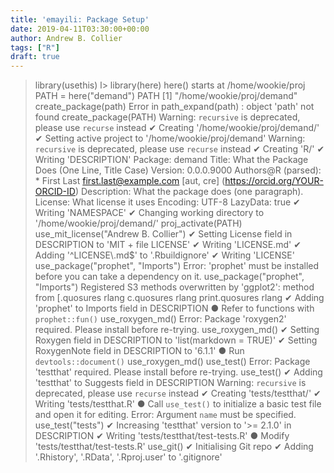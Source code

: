 ```yaml
---
title: 'emayili: Package Setup'
date: 2019-04-11T03:30:00+00:00
author: Andrew B. Collier
tags: ["R"]
draft: true
---
```


> library(usethis)
l> library(here)
here() starts at /home/wookie/proj
> PATH = here("demand")
> PATH
[1] "/home/wookie/proj/demand"
> create_package(path)
Error in path_expand(path) : object 'path' not found
> create_package(PATH)
Warning: `recursive` is deprecated, please use `recurse` instead
✔ Creating '/home/wookie/proj/demand/'
✔ Setting active project to '/home/wookie/proj/demand'
Warning: `recursive` is deprecated, please use `recurse` instead
✔ Creating 'R/'
✔ Writing 'DESCRIPTION'
Package: demand
Title: What the Package Does (One Line, Title Case)
Version: 0.0.0.9000
Authors@R (parsed):
    * First Last <first.last@example.com> [aut, cre] (<https://orcid.org/YOUR-ORCID-ID>)
Description: What the package does (one paragraph).
License: What license it uses
Encoding: UTF-8
LazyData: true
✔ Writing 'NAMESPACE'
✔ Changing working directory to '/home/wookie/proj/demand/'
> proj_activate(PATH)
> use_mit_license("Andrew B. Collier")
✔ Setting License field in DESCRIPTION to 'MIT + file LICENSE'
✔ Writing 'LICENSE.md'
✔ Adding '^LICENSE\\.md$' to '.Rbuildignore'
✔ Writing 'LICENSE'
> use_package("prophet", "Imports")
Error: 'prophet' must be installed before you can 
take a dependency on it.
> use_package("prophet", "Imports")
Registered S3 methods overwritten by 'ggplot2':
  method         from 
  [.quosures     rlang
  c.quosures     rlang
  print.quosures rlang
✔ Adding 'prophet' to Imports field in DESCRIPTION
● Refer to functions with `prophet::fun()`
> use_roxygen_md()
Error: Package 'roxygen2' required. Please install before re-trying.
> use_roxygen_md()
✔ Setting Roxygen field in DESCRIPTION to 'list(markdown = TRUE)'
✔ Setting RoxygenNote field in DESCRIPTION to '6.1.1'
● Run `devtools::document()`
> use_roxygen_md()
> use_test()
Error: Package 'testthat' required. Please install before re-trying.
> use_test()
✔ Adding 'testthat' to Suggests field in DESCRIPTION
Warning: `recursive` is deprecated, please use `recurse` instead
✔ Creating 'tests/testthat/'
✔ Writing 'tests/testthat.R'
● Call `use_test()` to initialize a basic test file and open it for editing.
Error: Argument `name` must be specified.
> use_test("tests")
✔ Increasing 'testthat' version to '>= 2.1.0' in DESCRIPTION
✔ Writing 'tests/testthat/test-tests.R'
● Modify 'tests/testthat/test-tests.R'
> use_git()
✔ Initialising Git repo
✔ Adding '.Rhistory', '.RData', '.Rproj.user' to '.gitignore'
